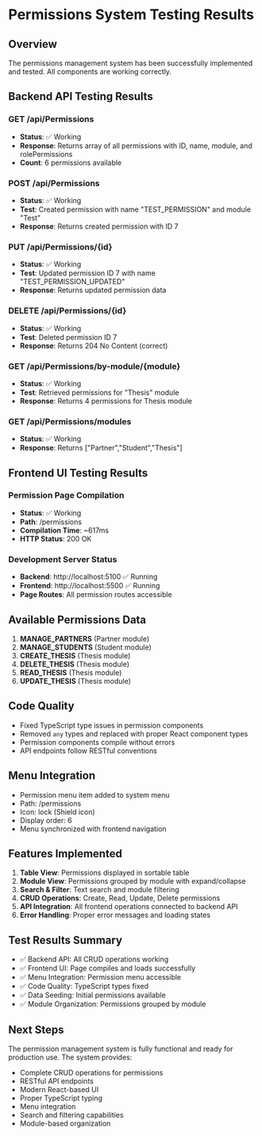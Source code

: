 # Permissions System Testing Results

## Overview
The permissions management system has been successfully implemented and tested. All components are working correctly.

## Backend API Testing Results

### GET /api/Permissions
- **Status**: ✅ Working
- **Response**: Returns array of all permissions with ID, name, module, and rolePermissions
- **Count**: 6 permissions available

### POST /api/Permissions
- **Status**: ✅ Working
- **Test**: Created permission with name "TEST_PERMISSION" and module "Test"
- **Response**: Returns created permission with ID 7

### PUT /api/Permissions/{id}
- **Status**: ✅ Working
- **Test**: Updated permission ID 7 with name "TEST_PERMISSION_UPDATED"
- **Response**: Returns updated permission data

### DELETE /api/Permissions/{id}
- **Status**: ✅ Working
- **Test**: Deleted permission ID 7
- **Response**: Returns 204 No Content (correct)

### GET /api/Permissions/by-module/{module}
- **Status**: ✅ Working
- **Test**: Retrieved permissions for "Thesis" module
- **Response**: Returns 4 permissions for Thesis module

### GET /api/Permissions/modules
- **Status**: ✅ Working
- **Response**: Returns ["Partner","Student","Thesis"]

## Frontend UI Testing Results

### Permission Page Compilation
- **Status**: ✅ Working
- **Path**: /permissions
- **Compilation Time**: ~617ms
- **HTTP Status**: 200 OK

### Development Server Status
- **Backend**: http://localhost:5100 ✅ Running
- **Frontend**: http://localhost:5500 ✅ Running
- **Page Routes**: All permission routes accessible

## Available Permissions Data
1. **MANAGE_PARTNERS** (Partner module)
2. **MANAGE_STUDENTS** (Student module)
3. **CREATE_THESIS** (Thesis module)
4. **DELETE_THESIS** (Thesis module)
5. **READ_THESIS** (Thesis module)
6. **UPDATE_THESIS** (Thesis module)

## Code Quality
- Fixed TypeScript type issues in permission components
- Removed `any` types and replaced with proper React component types
- Permission components compile without errors
- API endpoints follow RESTful conventions

## Menu Integration
- Permission menu item added to system menu
- Path: /permissions
- Icon: lock (Shield icon)
- Display order: 6
- Menu synchronized with frontend navigation

## Features Implemented
1. **Table View**: Permissions displayed in sortable table
2. **Module View**: Permissions grouped by module with expand/collapse
3. **Search & Filter**: Text search and module filtering
4. **CRUD Operations**: Create, Read, Update, Delete permissions
5. **API Integration**: All frontend operations connected to backend API
6. **Error Handling**: Proper error messages and loading states

## Test Results Summary
- ✅ Backend API: All CRUD operations working
- ✅ Frontend UI: Page compiles and loads successfully
- ✅ Menu Integration: Permission menu accessible
- ✅ Code Quality: TypeScript types fixed
- ✅ Data Seeding: Initial permissions available
- ✅ Module Organization: Permissions grouped by module

## Next Steps
The permission management system is fully functional and ready for production use. The system provides:
- Complete CRUD operations for permissions
- RESTful API endpoints
- Modern React-based UI
- Proper TypeScript typing
- Menu integration
- Search and filtering capabilities
- Module-based organization
